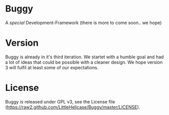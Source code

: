 Buggy
=====

A *special* Development-Framework (there is more to come soon.. we hope)

Version
=======

Buggy is already in it's third iteration. We startet with a humble goal and had a lot of ideas that could be possible with a cleaner design. We hope version 3 will fulfil at least some of our expectations.

License
=======

Buggy is released under GPL v3, see the License file (https://raw2.github.com/LittleHelicase/Buggy/master/LICENSE).
